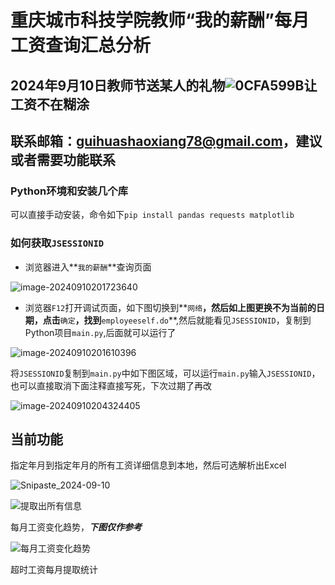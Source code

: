 # 重庆城市科技学院教师“我的薪酬”每月工资查询汇总分析

## 2024年9月10日教师节送某人的礼物![0CFA599B](https://github.com/guihuashaoxiang/gain_cqcst_teacher_salary/blob/main/readme.assets/0CFA599B.png?raw=true)让工资不在糊涂

## 联系邮箱：guihuashaoxiang78@gmail.com，建议或者需要功能联系

### Python环境和安装几个库

可以直接手动安装，命令如下`pip install pandas requests matplotlib`

### 如何获取`JSESSIONID`

- 浏览器进入**`我的薪酬`**查询页面

![image-20240910201723640](https://github.com/guihuashaoxiang/gain_cqcst_teacher_salary/blob/main/readme.assets/image-20240910201723640.png?raw=true)

- 浏览器`F12`打开调试页面，如下图切换到**`网络`**，然后如上图更换不为当前的日期，点击**`确定`**，找到**`employeeself.do`**,然后就能看见`JSESSIONID`，复制到Python项目`main.py`,后面就可以运行了

![image-20240910201610396](https://github.com/guihuashaoxiang/gain_cqcst_teacher_salary/blob/main/readme.assets/image-20240910201610396.png?raw=true)

将`JSESSIONID`复制到`main.py`中如下图区域，可以运行`main.py`输入`JSESSIONID`，也可以直接取消下面注释直接写死，下次过期了再改

![image-20240910204324405](https://github.com/guihuashaoxiang/gain_cqcst_teacher_salary/blob/main/readme.assets/image-20240910204324405.png?raw=true) 

## 当前功能

指定年月到指定年月的所有工资详细信息到本地，然后可选解析出Excel

![Snipaste_2024-09-10](https://github.com/guihuashaoxiang/gain_cqcst_teacher_salary/blob/main/readme.assets/%E6%8F%90%E5%8F%96%E5%87%BA%E6%89%80%E6%9C%89%E4%BF%A1%E6%81%AF.png?raw=true) 

![提取出所有信息]()

每月工资变化趋势，***下图仅作参考*** 

![每月工资变化趋势](https://github.com/guihuashaoxiang/gain_cqcst_teacher_salary/blob/main/readme.assets/%E6%AF%8F%E6%9C%88%E5%B7%A5%E8%B5%84%E5%8F%98%E5%8C%96%E8%B6%8B%E5%8A%BF.png?raw=true)

超时工资每月提取统计 
